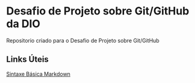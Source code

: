 # Desafio de Projeto sobre Git/GitHub da DIO
Repositorio criado para o Desafio de Projeto sobre Git/GitHub 

## Links Úteis
[Sintaxe Básica Markdown](http://markdownguide.org/basic-syntax)
